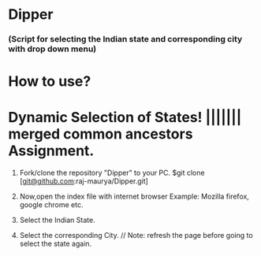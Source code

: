 # Dipper
### (Script for selecting the Indian state and corresponding city with drop down menu)
# How to use?


Dynamic Selection of States!
||||||| merged common ancestors
Assignment.
=======
1. Fork/clone the repository "Dipper" to your PC. 
$git clone  [git@github.com:raj-maurya/Dipper.git]

2. Now,open the index file with internet browser Example: Mozilla firefox, google chrome etc.
3. Select the Indian State.
4. Select the corresponding City.                             // Note: refresh the page before going to select the state again.

